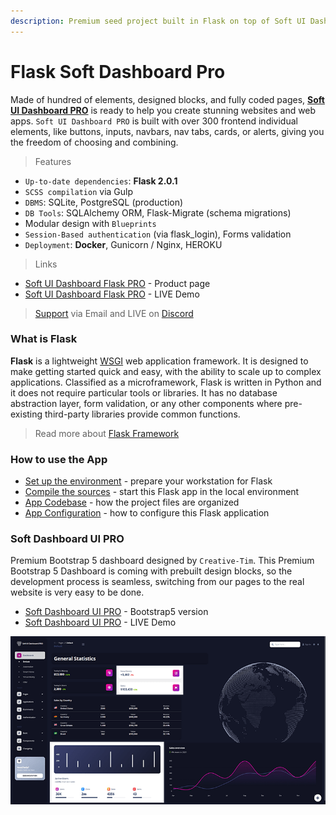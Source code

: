 ```yaml
---
description: Premium seed project built in Flask on top of Soft UI Dashboard (PRO version).
---
```


# Flask Soft Dashboard Pro

Made of hundred of elements, designed blocks, and fully coded pages, [**Soft UI Dashboard PRO**](https://appseed.us/product/flask-soft-ui-dashboard-pro) is ready to help you create stunning websites and web apps. `Soft UI Dashboard PRO` is built with over 300 frontend individual elements, like buttons, inputs, navbars, nav tabs, cards, or alerts, giving you the freedom of choosing and combining.

> Features

* `Up-to-date dependencies`: **Flask 2.0.1**
* `SCSS compilation` via Gulp
* `DBMS`: SQLite, PostgreSQL (production)&#x20;
* `DB Tools`: SQLAlchemy ORM, Flask-Migrate (schema migrations)&#x20;
* Modular design with `Blueprints`&#x20;
* `Session-Based authentication` (via flask\_login), Forms validation&#x20;
* `Deployment`: **Docker**, Gunicorn / Nginx, HEROKU

> Links

* [Soft UI Dashboard Flask PRO](https://appseed.us/product/flask-soft-ui-dashboard-pro) - Product page
* [Soft UI Dashboard Flask PRO](https://flask-soft-ui-dashboard-pro.appseed-srv1.com) - LIVE Demo

> [Support](https://appseed.us/support) via Email and LIVE on [Discord](https://discord.gg/fZC6hup)



### What is Flask

**Flask** is a lightweight [WSGI](../../content/what-is/wsgi.md) web application framework. It is designed to make getting started quick and easy, with the ability to scale up to complex applications. Classified as a microframework, Flask is written in Python and it does not require particular tools or libraries. It has no database abstraction layer, form validation, or any other components where pre-existing third-party libraries provide common functions.

> Read more about [Flask Framework](../../content/what-is/flask.md)



### How to use the App

* [Set up the environment](../../boilerplate-code/flask-dashboard.md#environment) - prepare your workstation for Flask
* [Compile the sources](../../boilerplate-code/flask-dashboard.md#build-the-app) - start this Flask app in the local environment
* [App Codebase](../../boilerplate-code/flask-dashboard.md#app-codebase-simplified) - how the project files are organized
* [App Configuration](../../boilerplate-code/flask-dashboard.md#app-configuration) - how to configure this Flask application



### Soft Dashboard UI PRO

Premium Bootstrap 5 dashboard designed by `Creative-Tim`.  This Premium Bootstrap 5 Dashboard is coming with prebuilt design blocks, so the development process is seamless, switching from our pages to the real website is very easy to be done.&#x20;

* [Soft Dashboard UI PRO](https://www.creative-tim.com/product/soft-ui-dashboard-pro?AFFILIATE=128200) - Bootstrap5 version
* [Soft Dashboard UI PRO](https://demos.creative-tim.com/soft-ui-dashboard-pro/pages/dashboards/default.html?AFFILIATE=128200) - LIVE Demo

![Soft Soft Dashboard - Flask Version](../../.gitbook/assets/soft-ui-dashboard-pro-screen-xs.png)
